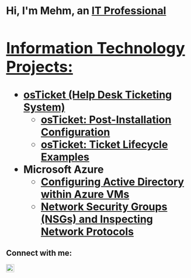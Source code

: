 <h1>Hi, I'm Mehm, an <a href="https://linkedin.com/in/mehmedalija-hacimic">IT Professional

<h2> Information Technology Projects:</h2>

- <b>osTicket (Help Desk Ticketing System)</b>
  - [osTicket: Post-Installation Configuration](https://github.com/mehmhacimic/post-install-config)
  - [osTicket: Ticket Lifecycle Examples](https://github.com/mehmhacimic/ticket-lifecycle)
- <b>Microsoft Azure</b>
  - [Configuring Active Directory within Azure VMs](https://github.com/mehmhacimic/configure-ad)
  - [Network Security Groups (NSGs) and Inspecting Network Protocols](https://github.com/mehmhacimic/azure-network-protocols)

<h2>Connect with me:</h2>

[<img align="left" alt="Josh | LinkedIn" width="22px" src="https://cdn.jsdelivr.net/npm/simple-icons@v3/icons/linkedin.svg" />][linkedin]



[linkedin]: https://linkedin.com/in/mehmedalija-hacimic
